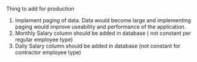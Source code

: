 Thing to add for production
1. Implement paging of data. Data would become large and implementing paging would improve useability and performance of the application.
2. Monthly Salary column should be added in database ( not constant per regular employee type)
3. Daily Salary column should be added in database (not constant for contractor employee type)
